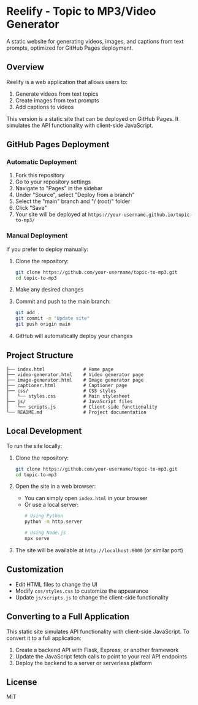 # Reelify - Topic to MP3/Video Generator

A static website for generating videos, images, and captions from text prompts, optimized for GitHub Pages deployment.

## Overview

Reelify is a web application that allows users to:

1. Generate videos from text topics
2. Create images from text prompts
3. Add captions to videos

This version is a static site that can be deployed on GitHub Pages. It simulates the API functionality with client-side JavaScript.

## GitHub Pages Deployment

### Automatic Deployment

1. Fork this repository
2. Go to your repository settings
3. Navigate to "Pages" in the sidebar
4. Under "Source", select "Deploy from a branch"
5. Select the "main" branch and "/ (root)" folder
6. Click "Save"
7. Your site will be deployed at `https://your-username.github.io/topic-to-mp3/`

### Manual Deployment

If you prefer to deploy manually:

1. Clone the repository:
   ```bash
   git clone https://github.com/your-username/topic-to-mp3.git
   cd topic-to-mp3
   ```

2. Make any desired changes

3. Commit and push to the main branch:
   ```bash
   git add .
   git commit -m "Update site"
   git push origin main
   ```

4. GitHub will automatically deploy your changes

## Project Structure

```
├── index.html              # Home page
├── video-generator.html    # Video generator page
├── image-generator.html    # Image generator page
├── captioner.html          # Captioner page
├── css/                    # CSS styles
│   └── styles.css          # Main stylesheet
├── js/                     # JavaScript files
│   └── scripts.js          # Client-side functionality
└── README.md               # Project documentation
```

## Local Development

To run the site locally:

1. Clone the repository:
   ```bash
   git clone https://github.com/your-username/topic-to-mp3.git
   cd topic-to-mp3
   ```

2. Open the site in a web browser:
   - You can simply open `index.html` in your browser
   - Or use a local server:
     ```bash
     # Using Python
     python -m http.server
     
     # Using Node.js
     npx serve
     ```

3. The site will be available at `http://localhost:8000` (or similar port)

## Customization

- Edit HTML files to change the UI
- Modify `css/styles.css` to customize the appearance
- Update `js/scripts.js` to change the client-side functionality

## Converting to a Full Application

This static site simulates API functionality with client-side JavaScript. To convert it to a full application:

1. Create a backend API with Flask, Express, or another framework
2. Update the JavaScript fetch calls to point to your real API endpoints
3. Deploy the backend to a server or serverless platform

## License

MIT 